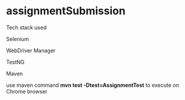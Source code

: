 # assignmentSubmission

Tech stack used 

Selenium

WebDriver Manager

TestNG

Maven

use maven command **mvn test -Dtest=AssignmentTest** to execute on Chrome browser
